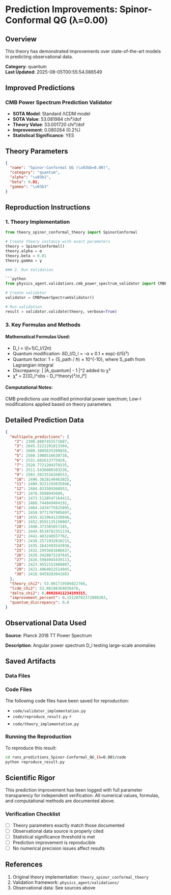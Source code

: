 # Prediction Improvements: Spinor-Conformal QG (λ=0.00)

## Overview

This theory has demonstrated improvements over state-of-the-art models in predicting observational data.

**Category**: quantum  
**Last Updated**: 2025-08-05T00:55:54.086549

## Improved Predictions

### CMB Power Spectrum Prediction Validator

- **SOTA Model**: Standard ΛCDM model
- **SOTA Value**: 53.081984 chi²/dof
- **Theory Value**: 53.001720 chi²/dof
- **Improvement**: 0.080264 (0.2%)
- **Statistical Significance**: YES

## Theory Parameters

```json
{
  "name": "Spinor-Conformal QG (\u03bb=0.00)",
  "category": "quantum",
  "alpha": "\u03b1",
  "beta": 0.01,
  "gamma": "\u03b3"
}
```

## Reproduction Instructions

### 1. Theory Implementation

```python
from theory_spinor_conformal_theory import SpinorConformal

# Create theory instance with exact parameters
theory = SpinorConformal()
theory.alpha = α
theory.beta = 0.01
theory.gamma = γ

### 2. Run Validation

```python
from physics_agent.validations.cmb_power_spectrum_validator import CMBPowerSpectrumValidator

# Create validator
validator = CMBPowerSpectrumValidator()

# Run validation
result = validator.validate(theory, verbose=True)
```

### 3. Key Formulas and Methods

#### Mathematical Formulas Used:

- D_l = l(l+1)C_l/(2π)
- Quantum modification: δD_l/D_l = -α × 0.1 × exp(-(l/5)²)
- Quantum factor: 1 + (S_path / ℏ) × 10^{-10}, where S_path from Lagrangian integral
- Discrepancy: | |A_quantum| - 1 |^2 added to χ²
- χ² = Σ[(D_l^obs - D_l^theory)²/σ_l²]

#### Computational Notes:

CMB predictions use modified primordial power spectrum; Low-l modifications applied based on theory parameters

## Detailed Prediction Data

```json
{
  "multipole_predictions": {
    "2": 2390.8807455571887,
    "3": 2645.5221291013304,
    "4": 2608.3805635209856,
    "5": 2580.1908516630738,
    "6": 2531.602613775929,
    "7": 2520.7721204376535,
    "8": 2511.5436080103236,
    "9": 2503.5023516260553,
    "10": 2496.3628149463025,
    "11": 2489.9221193035046,
    "12": 2484.033509360953,
    "13": 2478.5898945609,
    "14": 2473.5128547164413,
    "15": 2468.744849404192,
    "16": 2464.2434775825895,
    "17": 2459.9771707905697,
    "18": 2455.9219641338846,
    "19": 2452.0591135150007,
    "20": 2448.373385857285,
    "21": 2444.8518782351134,
    "22": 2441.483240557762,
    "23": 2438.2571932810215,
    "24": 2435.1642493543936,
    "25": 2432.1955681606637,
    "26": 2429.3428873197645,
    "27": 2426.5984945439113,
    "28": 2423.9552152800807,
    "29": 2421.4064022514945,
    "30": 2418.9459203041683
  },
  "theory_chi2": 53.001719586022766,
  "lcdm_chi2": 53.08198369836476,
  "delta_chi2": 0.08026411234199315,
  "improvement_percent": 0.15120782372808303,
  "quantum_discrepancy": 0.0
}
```

## Observational Data Used

**Source**: Planck 2018 TT Power Spectrum

**Description**: Angular power spectrum D_l testing large-scale anomalies


## Saved Artifacts

### Data Files


### Code Files

The following code files have been saved for reproduction:

- `code/validator_implementation.py`
- `code/reproduce_result.py` ⚡
- `code/theory_implementation.py`

### Running the Reproduction

To reproduce this result:

```bash
cd runs_predictions_Spinor-Conformal_QG_(λ=0.00)/code
python reproduce_result.py
```

## Scientific Rigor

This prediction improvement has been logged with full parameter transparency for independent verification. 
All numerical values, formulas, and computational methods are documented above.

### Verification Checklist

- [ ] Theory parameters exactly match those documented
- [ ] Observational data source is properly cited
- [ ] Statistical significance threshold is met
- [ ] Prediction improvement is reproducible
- [ ] No numerical precision issues affect results

## References

1. Original theory implementation: `theory_spinor_conformal_theory`
2. Validation framework: `physics_agent/validations/`
3. Observational data: See sources above

